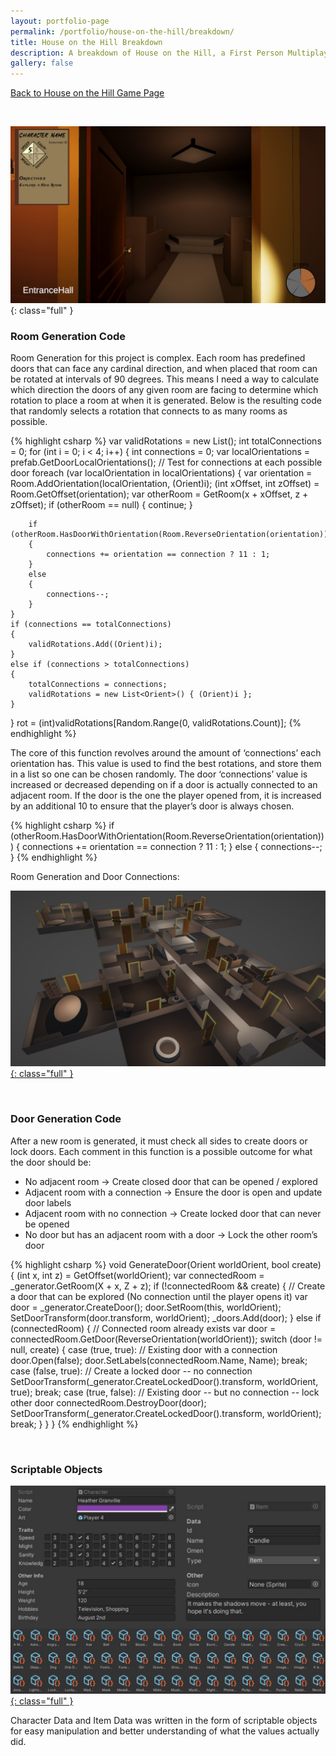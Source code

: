 ```yaml
---
layout: portfolio-page
permalink: /portfolio/house-on-the-hill/breakdown/
title: House on the Hill Breakdown
description: A breakdown of House on the Hill, a First Person Multiplayer Exploration Game.
gallery: false
---
```



[Back to House on the Hill Game Page](/portfolio/house-on-the-hill/)

<br>

![](new-room.jpg){: class="full" }

### Room Generation Code

Room Generation for this project is complex. Each room has predefined doors that can face any cardinal direction, and when placed that room can be rotated at intervals of 90 degrees.
This means I need a way to calculate which direction the doors of any given room are facing to determine which rotation to place a room at when it is generated. Below is the resulting code that randomly selects a rotation that connects to as many rooms as possible.

{% highlight csharp %}
var validRotations = new List<Orient>();
int totalConnections = 0;
for (int i = 0; i < 4; i++)
{
    int connections = 0;
    var localOrientations = prefab.GetDoorLocalOrientations();
    // Test for connections at each possible door
    foreach (var localOrientation in localOrientations)
    {
        var orientation = Room.AddOrientation(localOrientation, (Orient)i);
        (int xOffset, int zOffset) = Room.GetOffset(orientation);
        var otherRoom = GetRoom(x + xOffset, z + zOffset);
        if (otherRoom == null)
        {
            continue;
        }
        
        if (otherRoom.HasDoorWithOrientation(Room.ReverseOrientation(orientation)))
        {
            connections += orientation == connection ? 11 : 1;
        }
        else
        {
            connections--;
        }
    }
    if (connections == totalConnections)
    {
        validRotations.Add((Orient)i);
    }
    else if (connections > totalConnections)
    {
        totalConnections = connections;
        validRotations = new List<Orient>() { (Orient)i };
    }
}
rot = (int)validRotations[Random.Range(0, validRotations.Count)];
{% endhighlight %}

The core of this function revolves around the amount of ‘connections’ each orientation has. This value is used to find the best rotations, and store them in a list so one can be chosen randomly.
The door ‘connections’ value is increased or decreased depending on if a door is actually connected to an adjacent room. If the door is the one the player opened from, it is increased by an additional 10 to ensure that the player’s door is always chosen.

{% highlight csharp %}
if (otherRoom.HasDoorWithOrientation(Room.ReverseOrientation(orientation)))
{
    connections += orientation == connection ? 11 : 1;
}
else
{
    connections--;
}
{% endhighlight %}

Room Generation and Door Connections:

<a href="room-generation.jpg" target="_blank">![](room-generation.jpg){: class="full" }</a>

<br>

### Door Generation Code

After a new room is generated, it must check all sides to create doors or lock doors.
Each comment in this function is a possible outcome for what the door should be:
-	No adjacent room → Create closed door that can be opened / explored
-	Adjacent room with a connection → Ensure the door is open and update door labels
-	Adjacent room with no connection → Create locked door that can never be opened
-	No door but has an adjacent room with a door → Lock the other room’s door

{% highlight csharp %}
void GenerateDoor(Orient worldOrient, bool create)
{
    (int x, int z) = GetOffset(worldOrient);
    var connectedRoom = _generator.GetRoom(X + x, Z + z);
    if (!connectedRoom && create)
    {
        // Create a door that can be explored (No connection until the player opens it)
        var door = _generator.CreateDoor();
        door.SetRoom(this, worldOrient);
        SetDoorTransform(door.transform, worldOrient);
        _doors.Add(door);
    }
    else if (connectedRoom)
    {
        // Connected room already exists
        var door = connectedRoom.GetDoor(ReverseOrientation(worldOrient));
        switch (door != null, create)
        {
            case (true, true):
                // Existing door with a connection
                door.Open(false);
                door.SetLabels(connectedRoom.Name, Name);
                break;
            case (false, true):
                // Create a locked door -- no connection
                SetDoorTransform(_generator.CreateLockedDoor().transform, worldOrient, true);
                break;
            case (true, false):
                // Existing door -- but no connection -- lock other door
                connectedRoom.DestroyDoor(door);
                SetDoorTransform(_generator.CreateLockedDoor().transform, worldOrient);
                break;
        }
    }
}
{% endhighlight %}

<br>

### Scriptable Objects

<a href="scriptable-objects.jpg" target="_blank">![](scriptable-objects.jpg){: class="full" }</a>

Character Data and Item Data was written in the form of scriptable objects for easy manipulation and better understanding of what the values actually did.
